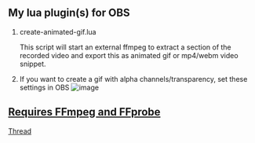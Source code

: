 ## My lua plugin(s) for OBS

1. create-animated-gif.lua

   This script will start an external ffmpeg to extract a section of the recorded video and export this as animated
   gif or mp4/webm video snippet.

2. If you want to create a gif with alpha channels/transparency, set these settings in OBS ![image](https://github.com/g-l-i-t-c-h-o-r-s-e/obs-lua-scripts/assets/17163949/b5e5d534-d6fe-4688-93c5-becc54bc4ab9)


## [Requires FFmpeg and FFprobe](https://www.gyan.dev/ffmpeg/builds/ffmpeg-git-full.7z)


[Thread](https://obsproject.com/forum/resources/animated-gif-creator.1589/
)

